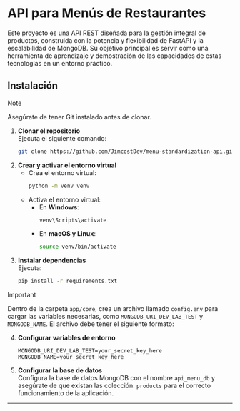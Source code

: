# API para Menús de Restaurantes

Este proyecto es una API REST diseñada para la gestión integral de productos, construida con la potencia y flexibilidad de FastAPI y la escalabilidad de MongoDB. Su objetivo principal es servir como una herramienta de aprendizaje y demostración de las capacidades de estas tecnologías en un entorno práctico.

## Instalación
> [!NOTE]
> Asegúrate de tener Git instalado antes de clonar.

1. **Clonar el repositorio**  
   Ejecuta el siguiente comando:
   ```bash
   git clone https://github.com/JimcostDev/menu-standardization-api.git
   ```
2. **Crear y activar el entorno virtual**  
   - Crea el entorno virtual:
     ```bash
     python -m venv venv
     ```
   - Activa el entorno virtual:
     - En **Windows**:
       ```bash
       venv\Scripts\activate
       ```
     - En **macOS y Linux**:
       ```bash
       source venv/bin/activate
       ```
3. **Instalar dependencias**  
   Ejecuta:
   ```bash
   pip install -r requirements.txt
   ```
> [!IMPORTANT]
> Dentro de la carpeta `app/core`, crea un archivo llamado `config.env` para cargar las variables necesarias, como `MONGODB_URI_DEV_LAB_TEST` y `MONGODB_NAME`. El archivo debe tener el siguiente formato:

4. **Configurar variables de entorno**
   ```plaintext
   MONGODB_URI_DEV_LAB_TEST=your_secret_key_here
   MONGODB_NAME=your_secret_key_here
   ```


5. **Configurar la base de datos**  
   Configura la base de datos MongoDB con el nombre `api_menu_db` y asegúrate de que existan las colección: `products` para el correcto funcionamiento de la aplicación.

---


